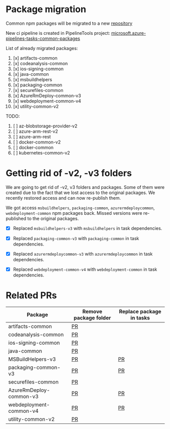 # Package migration

Common npm packages will be migrated to a new [repository](https://github.com/microsoft/azure-pipelines-tasks-common-packages)

New ci pipeline is created in PipelineTools project: [microsoft.azure-pipelines-tasks-common-packages](https://dev.azure.com/mseng/PipelineTools/_build?definitionId=14116)

List of already migrated packages:

1. [x] artifacts-common
2. [x] codeanalysis-common
3. [x] ios-signing-common
4. [x] java-common
5. [x] msbuildhelpers
6. [x] packaging-common
7. [x] securefiles-common
8. [x] AzureRmDeploy-common-v3
9. [x] webdeployment-common-v4
10. [x] utility-common-v2

TODO:

1. [ ] az-blobstorage-provider-v2
2.  [ ] azure-arm-rest-v2
3.  [ ] azure-arm-rest
4.  [ ] docker-common-v2
5.  [ ] docker-common
6.  [ ] kubernetes-common-v2


# Getting rid of -v2, -v3 folders

We are going to get rid of -v2, v3 folders and packages. Some of them were created due to the fact that we lost access to the original packages.
We recently restored access and can now re-publish them.

We got access `msbuildhelpers`, `packaging-common`, `azurermdeploycommon`, `webdeployment-common` npm packages back.
Missed versions were re-published to the original packages. 

- [x] Replaced `msbuildhelpers-v3` with `msbuildhelpers` in task dependencies.
- [x] Replaced `packaging-common-v3` with `packaging-common` in task dependencies.
- [x] Replaced `azurermdeploycommon-v3` with `azurermdeploycommon` in task dependencies.
- [x] Replaced `webdeployment-common-v4` with `webdeployment-common` in task dependencies.


# Related PRs

| Package                 | Remove package folder                                               | Replace package in tasks                                            |
| ----------------------- | ------------------------------------------------------------------- | ------------------------------------------------------------------- |
| artifacts-common        | [PR](https://github.com/microsoft/azure-pipelines-tasks/pull/17273) |                                                                     |
| codeanalysis-common     | [PR](https://github.com/microsoft/azure-pipelines-tasks/pull/17268) |                                                                     |
| ios-signing-common      | [PR](https://github.com/microsoft/azure-pipelines-tasks/pull/17272) |                                                                     |
| java-common             | [PR](https://github.com/microsoft/azure-pipelines-tasks/pull/17269) |                                                                     |
| MSBuildHelpers-v3       | [PR](https://github.com/microsoft/azure-pipelines-tasks/pull/17274) | [PR](https://github.com/microsoft/azure-pipelines-tasks/pull/17250) |
| packaging-common-v3     | [PR](https://github.com/microsoft/azure-pipelines-tasks/pull/17271) | [PR](https://github.com/microsoft/azure-pipelines-tasks/pull/17266) |
| securefiles-common      | [PR](https://github.com/microsoft/azure-pipelines-tasks/pull/17270) |                                                                     |
| AzureRmDeploy-common-v3 | [PR](https://github.com/microsoft/azure-pipelines-tasks/pull/17444) | [PR](https://github.com/microsoft/azure-pipelines-tasks/pull/17435) |
| webdeployment-common-v4 | [PR](https://github.com/microsoft/azure-pipelines-tasks/pull/17430) | [PR](https://github.com/microsoft/azure-pipelines-tasks/pull/17379) |
| utility-common-v2       | [PR](https://github.com/microsoft/azure-pipelines-tasks/pull/17445) |                                                                     |